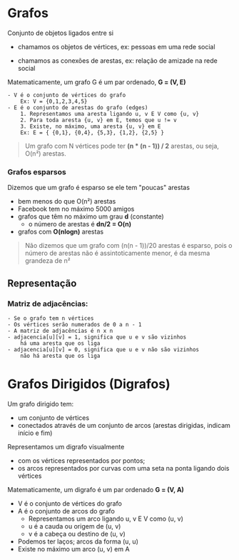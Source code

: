 # Grafos
  Conjunto de objetos ligados entre si

  - chamamos os objetos de vértices, ex: pessoas em uma rede social

  - chamamos as conexões de arestas, ex: relação de amizade na rede social

Matematicamente, um grafo G é um par ordenado, **G = (V, E)**

    - V é o conjunto de vértices do grafo
        Ex: V = {0,1,2,3,4,5}
    - E é o conjunto de arestas do grafo (edges)
        1. Representamos uma aresta ligando u, v E V como {u, v}
        2. Para toda aresta {u, v} em E, temos que u != v
        3. Existe, no máximo, uma aresta {u, v} em E
        Ex: E = { {0,1}, {0,4}, {5,3}, {1,2}, {2,5} }

> Um grafo com N vértices pode ter **(n * (n - 1)) / 2** arestas, ou seja, O(n²) arestas.


### Grafos esparsos

Dizemos que um grafo é esparso se ele tem "poucas" arestas

  - bem menos do que O(n²) arestas
  - Facebook tem no máximo 5000 amigos
  - grafos que têm no máximo um grau **d** (constante)
    * o número de arestas é **dn/2 = O(n)**
  - grafos com **O(nlogn)** arestas

> Não dizemos que um grafo com (n(n - 1))/20 arestas é esparso, pois o número de    arestas não é assintoticamente menor, é da mesma grandeza de n²


## Representação

### Matriz de adjacências:
    - Se o grafo tem n vértices
    - Os vértices serão numerados de 0 a n - 1
    - A matriz de adjacências é n x n
    - adjacencia[u][v] = 1, significa que u e v são vizinhos
        há uma aresta que os liga
    - adjacencia[u][v] = 0, significa que u e v não são vizinhos
        não há aresta que os liga


# Grafos Dirigidos (Digrafos)

Um grafo dirigido tem:

  - um conjunto de vértices
  - conectados através de um conjunto de arcos (arestas dirigidas, indicam início e fim)

Representamos um digrafo visualmente

  - com os vértices representados por pontos;
  - os arcos representados por curvas com uma seta na ponta ligando dois vértices

Matematicamente, um digrafo é um par ordenado **G = (V, A)**

  - V é o conjunto de vértices do grafo
  - A é o conjunto de arcos do grafo
    * Representamos um arco ligando u, v E V como (u, v)
    * u é a cauda ou origem de (u, v)
    * v é a cabeça ou destino de (u, v)
  - Podemos ter laços; arcos da forma (u, u)
  - Existe no máximo um arco (u, v) em A
